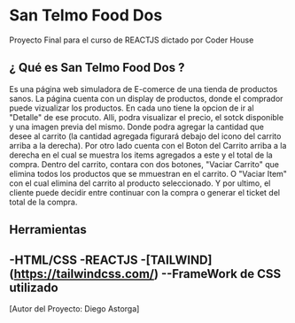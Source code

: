 # San Telmo Food Dos

Proyecto Final para el curso de REACTJS dictado por Coder House

## ¿ Qué es San Telmo Food Dos ?

Es una página web simuladora de E-comerce de una tienda de productos sanos.
La página cuenta con un display de productos, donde el comprador puede vizualizar los productos. En cada uno tiene la opcion de ir al "Detalle" de ese procuto. Alli, podra visualizar el precio, el sotck disponible y una imagen previa del mismo. Donde podra agregar la cantidad que desee al carrito (la cantidad agregada figurará debajo del icono del carrito arriba a la derecha). Por otro lado cuenta con el  Boton del Carrito arriba a la derecha en el cual se muestra los items agregados a este y el total de la compra. Dentro del carrito, contara con dos botones, "Vaciar Carrito" que elimina todos los productos que se mmuestran en el carrito. O "Vaciar Item" con el cual elimina del carrito al producto seleccionado. Y por ultimo, el cliente puede decidir entre continuar con la compra o generar el ticket del total de la compra.

## Herramientas

-HTML/CSS
-REACTJS
-[TAILWIND] (https://tailwindcss.com/) --FrameWork de CSS utilizado
-

[Autor del Proyecto: Diego Astorga]

